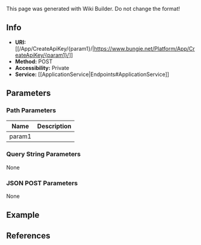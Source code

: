 <span class="wiki-builder">This page was generated with Wiki Builder. Do not change the format!</span>

## Info

* **URI:** [[/App/CreateApiKey/{param1}/|https://www.bungie.net/Platform/App/CreateApiKey/{param1}/]]
* **Method:** POST
* **Accessibility:** Private
* **Service:** [[ApplicationService|Endpoints#ApplicationService]]

## Parameters
### Path Parameters
Name | Description
---- | -----------
param1 | 

### Query String Parameters
None

### JSON POST Parameters
None

## Example

## References
